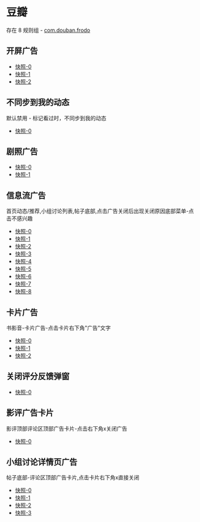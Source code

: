 # 豆瓣

存在 8 规则组 - [com.douban.frodo](/src/apps/com.douban.frodo.ts)

## 开屏广告

- [快照-0](https://gkd-kit.gitee.io/import/12505151)
- [快照-1](https://gkd-kit.gitee.io/import/12505152)
- [快照-2](https://gkd-kit.gitee.io/import/12506164)

## 不同步到我的动态

默认禁用 - 标记看过时，不同步到我的动态

- [快照-0](https://gkd-kit.gitee.io/import/12508777)

## 剧照广告

- [快照-0](https://gkd-kit.gitee.io/import/12509475)
- [快照-1](https://gkd-kit.gitee.io/import/12509476)

## 信息流广告

首页动态/推荐,小组讨论列表,帖子底部,点击广告关闭后出现关闭原因底部菜单-点击不感兴趣

- [快照-0](https://gkd-kit.gitee.io/import/12548016)
- [快照-1](https://gkd-kit.gitee.io/import/12723422)
- [快照-2](https://gkd-kit.gitee.io/import/12547964)
- [快照-3](https://gkd-kit.gitee.io/import/12548011)
- [快照-4](https://gkd-kit.gitee.io/import/12548046)
- [快照-5](https://gkd-kit.gitee.io/import/12548064)
- [快照-6](https://gkd-kit.gitee.io/import/12548450)
- [快照-7](https://gkd-kit.gitee.io/import/12723751)
- [快照-8](https://gkd-kit.gitee.io/import/12723569)

## 卡片广告

书影音-卡片广告-点击卡片右下角"广告"文字

- [快照-0](https://gkd-kit.gitee.io/import/12548160)
- [快照-1](https://gkd-kit.gitee.io/import/12548116)
- [快照-2](https://gkd-kit.gitee.io/import/12548131)

## 关闭评分反馈弹窗

- [快照-0](https://gkd-kit.gitee.io/import/12548314)

## 影评广告卡片

影评顶部评论区顶部广告卡片-点击右下角x关闭广告

- [快照-0](https://gkd-kit.gitee.io/import/12548476)

## 小组讨论详情页广告

帖子底部-评论区顶部广告卡片,点击卡片右下角x直接关闭

- [快照-0](https://gkd-kit.gitee.io/import/12674798)
- [快照-1](https://gkd-kit.gitee.io/import/12674842)
- [快照-2](https://gkd-kit.gitee.io/import/12723462)
- [快照-3](https://gkd-kit.gitee.io/import/12723800)
